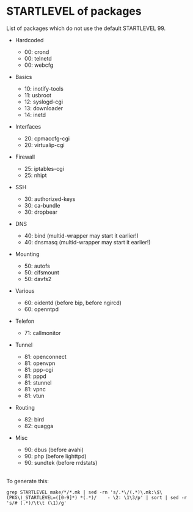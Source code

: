 # STARTLEVEL of packages
List of packages which do not use the default STARTLEVEL 99.

 * Hardcoded
    - 00: crond
    - 00: telnetd
    - 00: webcfg

 * Basics
    - 10: inotify-tools
    - 11: usbroot
    - 12: syslogd-cgi
    - 13: downloader
    - 14: inetd

 * Interfaces
    - 20: cpmaccfg-cgi
    - 20: virtualip-cgi
 * Firewall
    - 25: iptables-cgi
    - 25: nhipt

 * SSH
    - 30: authorized-keys
    - 30: ca-bundle
    - 30: dropbear

 * DNS
    - 40: bind           (multid-wrapper may start it earlier!)
    - 40: dnsmasq        (multid-wrapper may start it earlier!)

 * Mounting
    - 50: autofs
    - 50: cifsmount
    - 50: davfs2

 * Various
    - 60: oidentd        (before bip, before ngircd)
    - 60: openntpd

 * Telefon
    - 71: callmonitor
 * Tunnel
    - 81: openconnect
    - 81: openvpn
    - 81: ppp-cgi
    - 81: pppd
    - 81: stunnel
    - 81: vpnc
    - 81: vtun
 * Routing
    - 82: bird
    - 82: quagga

 * Misc
    - 90: dbus           (before avahi)
    - 90: php            (before lighttpd)
    - 90: sundtek        (before rrdstats)

<br>To generate this:<br>
```
grep STARTLEVEL make/*/*.mk | sed -rn 's/.*\/(.*)\.mk:\$\(PKG\)_STARTLEVEL=([0-9]*) *(.*)/    - \2: \1\3/p' | sort | sed -r 's/# (.*)/\t\t (\1)/g'
```

